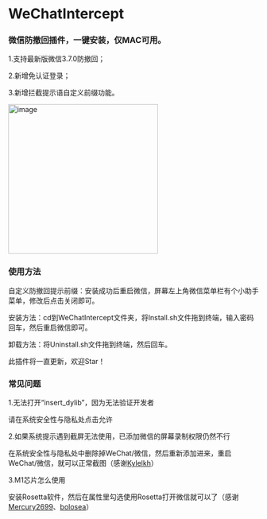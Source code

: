 # WeChatIntercept
### 微信防撤回插件，一键安装，仅MAC可用。

1.支持最新版微信3.7.0防撤回；

2.新增免认证登录；

3.新增拦截提示语自定义前缀功能。

<img width="301" alt="image" src="https://user-images.githubusercontent.com/18585610/159691061-3f24b69f-a494-4549-a530-7724b1b40060.png">

### 使用方法

自定义防撤回提示前缀：安装成功后重启微信，屏幕左上角微信菜单栏有个小助手菜单，修改后点击关闭即可。

安装方法：cd到WeChatIntercept文件夹，将Install.sh文件拖到终端，输入密码回车，然后重启微信即可。

卸载方法：将Uninstall.sh文件拖到终端，然后回车。

此插件将一直更新，欢迎Star！

### 常见问题

1.无法打开“insert_dylib”，因为无法验证开发者

请在系统安全性与隐私处点击允许

2.如果系统提示遇到截屏无法使用，已添加微信的屏幕录制权限仍然不行

在系统安全性与隐私处中删除掉WeChat/微信，然后重新添加进来，重启WeChat/微信，就可以正常截图（感谢[Kylelkh](https://github.com/Kylelkh)）

3.M1芯片怎么使用

安装Rosetta软件，然后在属性里勾选使用Rosetta打开微信就可以了（感谢[Mercury2699](https://github.com/Mercury2699)、[bolosea](https://github.com/bolosea)）


